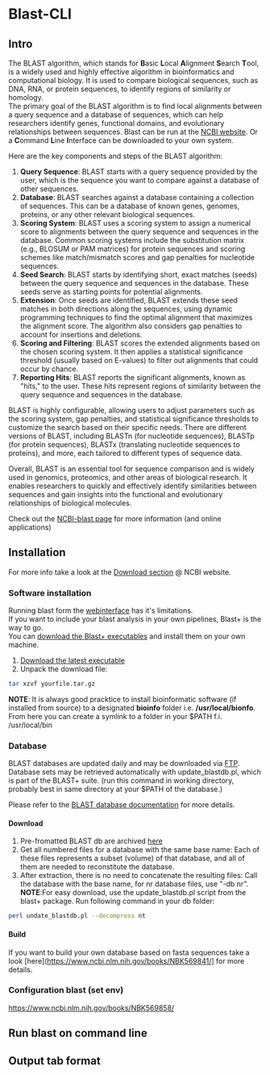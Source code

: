 # Blast-CLI  

## Intro  

The BLAST algorithm, which stands for **B**asic **L**ocal **A**lignment **S**earch **T**ool, is a widely used and highly effective algorithm in bioinformatics and computational biology. It is used to compare biological sequences, such as DNA, RNA, or protein sequences, to identify regions of similarity or homology.  
The primary goal of the BLAST algorithm is to find local alignments between a query sequence and a database of sequences, which can help researchers identify genes, functional domains, and evolutionary relationships between sequences. Blast can be run at the [NCBI website](https://blast.ncbi.nlm.nih.gov/Blast.cgi).
Or a **C**ommand **L**ine **I**nterface can be downloaded to your own system.

Here are the key components and steps of the BLAST algorithm:
  1. **Query Sequence**: BLAST starts with a query sequence provided by the user, which is the sequence you want to compare against a database of other sequences.
  2. **Database**: BLAST searches against a database containing a collection of sequences. This can be a database of known genes, genomes, proteins, or any other         relevant biological sequences.  
  3. **Scoring System**: BLAST uses a scoring system to assign a numerical score to alignments between the query sequence and sequences in the database. Common           scoring systems include the substitution matrix (e.g., BLOSUM or PAM matrices) for protein sequences and scoring schemes like match/mismatch scores and gap          penalties for nucleotide sequences.
  4. **Seed Search**: BLAST starts by identifying short, exact matches (seeds) between the query sequence and sequences in the database. These seeds serve as             starting points for potential alignments.
  5. **Extension**: Once seeds are identified, BLAST extends these seed matches in both directions along the sequences, using dynamic programming techniques to           find the optimal alignment that maximizes the alignment score. The algorithm also considers gap penalties to account for insertions and deletions.
  6. **Scoring and Filtering**: BLAST scores the extended alignments based on the chosen scoring system. It then applies a statistical significance threshold             (usually based on E-values) to filter out alignments that could occur by chance.
  7. **Reporting Hits**: BLAST reports the significant alignments, known as "hits," to the user. These hits represent regions of similarity between the query             sequence and sequences in the database.

BLAST is highly configurable, allowing users to adjust parameters such as the scoring system, gap penalties, and statistical significance thresholds to customize the search based on their specific needs. There are different versions of BLAST, including BLASTn (for nucleotide sequences), BLASTp (for protein sequences), BLASTx (translating nucleotide sequences to proteins), and more, each tailored to different types of sequence data.  

Overall, BLAST is an essential tool for sequence comparison and is widely used in genomics, proteomics, and other areas of biological research. It enables researchers to quickly and effectively identify similarities between sequences and gain insights into the functional and evolutionary relationships of biological molecules.  

Check out the [NCBI-blast page](https://blast.ncbi.nlm.nih.gov/Blast.cgi) for more information (and online applications)

## Installation  

For more info take a look at the [Download section](https://blast.ncbi.nlm.nih.gov/doc/blast-help/downloadblastdata.html) @ NCBI website.

### Software installation  

Running blast form the [webinterface](https://blast.ncbi.nlm.nih.gov/Blast.cgi) has it's limitations.  
If you want to include your blast analysis in your own pipelines, Blast+ is the way to go.  
You can [download the Blast+ executables](https://ftp.ncbi.nlm.nih.gov/blast/executables/blast+/LATEST/) and install them on your own machine.  

  1. [Download the latest executable](https://ftp.ncbi.nlm.nih.gov/blast/executables/blast+/LATEST/)
  2. Unpack the download file:  
```bash
tar xzvf yourfile.tar.gz
```
**NOTE**: It is always good pracktice to install bioinformatic software (if installed from source) to a designated **bioinfo** folder i.e. **/usr/local/bionfo**.  
          From here you can create a symlink to a folder in your $PATH f.i. /usr/local/bin
          
### Database  

BLAST databases are updated daily and may be downloaded via [FTP](https://ftp.ncbi.nlm.nih.gov/blast/db/).
Database sets may be retrieved automatically with update_blastdb.pl, which is part of the BLAST+ suite. (run this command in working directory, probably best in same directory at your $PATH of the database.)

Please refer to the [BLAST database documentation](https://ftp.ncbi.nlm.nih.gov/blast/documents/blastdb.html) for more details.

#### Download  

  1. Pre-fromatted BLAST db are archived [here](https://ftp.ncbi.nlm.nih.gov/blast/db/)
  2. Get all numbered files for a database with the same base name:
      Each of these files represents a subset (volume) of that database,
      and all of them are needed to reconstitute the database.
  3. After extraction, there is no need to concatenate the resulting files:
      Call the database with the base name, for nr database files, use "-db nr".
     **NOTE**:For easy download, use the update_blastdb.pl script from the blast+ package.
     Run following command in your db folder:
```bash
perl undate_blastdb.pl --decompress nt
```

#### Build  

If you want to build your own database based on fasta sequences take a look [here](https://www.ncbi.nlm.nih.gov/books/NBK569841/] for more details.  

### Configuration blast (set env)
https://www.ncbi.nlm.nih.gov/books/NBK569858/

## Run blast on command line  

## Output tab format  

